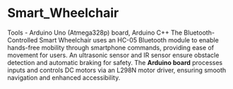 # Smart_Wheelchair
Tools - Arduino Uno (Atmega328p) board, Arduino C++
The Bluetooth-Controlled Smart Wheelchair uses an HC-05 Bluetooth module to enable hands-free mobility through smartphone commands, providing ease of movement for users. An ultrasonic sensor and IR sensor ensure obstacle detection and automatic braking for safety. The **Arduino board** processes inputs and controls DC motors via an L298N motor driver, ensuring smooth navigation and enhanced accessibility.
